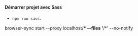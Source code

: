 #### Démarrer projet avec Sass

- `npm run sass`.

browser-sync start --proxy localhost/**\* --files '**/\*' --no-notify
